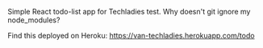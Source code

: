 Simple React todo-list app for Techladies test.
Why doesn't git ignore my node_modules?

Find this deployed on Heroku:
https://van-techladies.herokuapp.com/todo